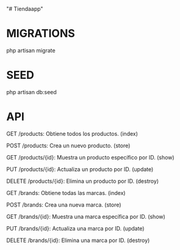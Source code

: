 "# Tiendaapp" 

# MIGRATIONS

php artisan migrate

# SEED

php artisan db:seed

# API

GET /products: Obtiene todos los productos. (index)

POST /products: Crea un nuevo producto. (store)

GET /products/{id}: Muestra un producto específico por ID. (show)

PUT /products/{id}: Actualiza un producto por ID. (update)

DELETE /products/{id}: Elimina un producto por ID. (destroy)

GET /brands: Obtiene todas las marcas. (index)

POST /brands: Crea una nueva marca. (store)

GET /brands/{id}: Muestra una marca específica por ID. (show)

PUT /brands/{id}: Actualiza una marca por ID. (update)

DELETE /brands/{id}: Elimina una marca por ID. (destroy)